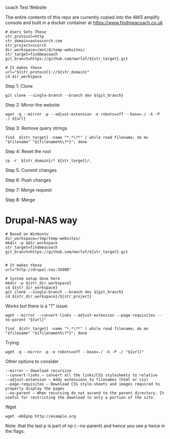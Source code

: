 coach
Test Website

The entire contents of this repo are currently copied into the AWS amplify console and built in a docker container at https://www.findmeacoach.co.uk

    # Users Sets These
    str_protocol=http
    str_domain=autoscorch.com
    str_project=scorch
    dir_workspace=/mnt/d/temp-websites/
    str_target=findmeacoach
    git_branch=https://github.com/marlof/${str_target}.git
    
    # It makes these
    url="${str_protocol}://${str_domain}"
    cd dir_workspace
    
Step 1: Clone

    git clone --single-branch --branch dev ${git_branch}

Step 2: Mirror the website

    wget -q --mirror -p --adjust-extension -e robots=off --base=./ -k -P ./ ${url}

Step 3: Remove query strings

    find  ${str_target} -name "*.*\?*" | while read filename; do mv "$filename" "${filename%%\?*}"; done

Step 4: Reset the root

    cp -r  ${str_domain}/* ${str_target}/.

Step 5: Commit changes

Step 6: Push changes

Step 7: Merge request

Step 8: Merge


# Drupal-NAS way


    # Based on Winbuntu
    dir_workspace=/tmp/temp-websites/
    mkdir -p $dir_workspace
    str_target=findmeacoach
    git_branch=https://github.com/marlof/${str_target}.git

    
    # It makes these
    url="http://drupal-nas:35000"
    
    # System setup done here
    mkdir -p ${str_dir_workspace}
    cd ${str_dir_workspace}
    git clone --single-branch --branch dev ${git_branch}
    cd ${str_dir_workspace}/${str_project}

    
Works but there is a "?" issue:

    wget --mirror --convert-links --adjust-extension --page-requisites --no-parent "${url}"

    find  ${str_target} -name "*.*\?*" | while read filename; do mv "$filename" "${filename%%\?*}"; done


Trying:

    wget -q --mirror -p -e robots=off --base=./ -k -P ./ "${url}"

Other options to consider

    --mirror – download recursive
    --convert-links – convert all the links/CSS stylesheets to relative
    --adjust-extension – Adds extensions to filenames (html or css)
    --page-requisites – Download CSS style-sheets and images required to properly display the pages
    --no-parent – When recursing do not ascend to the parent directory. It useful for restricting the download to only a portion of the site.

Wget

    wget -mkEpnp http://example.org
    
Note: that the last p is part of np (--no-parent) and hence you see p twice in the flags.
